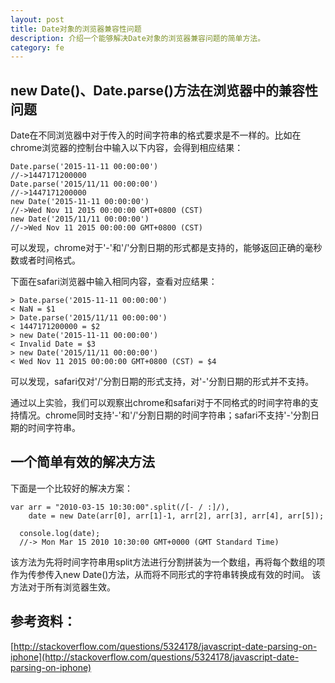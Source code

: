 ```yaml
---
layout: post
title: Date对象的浏览器兼容性问题
description: 介绍一个能够解决Date对象的浏览器兼容问题的简单方法。
category: fe
---
```


## new Date()、Date.parse()方法在浏览器中的兼容性问题
    
   Date在不同浏览器中对于传入的时间字符串的格式要求是不一样的。比如在chrome浏览器的控制台中输入以下内容，会得到相应结果：
   
    Date.parse('2015-11-11 00:00:00')
    //->1447171200000
    Date.parse('2015/11/11 00:00:00')
    //->1447171200000
    new Date('2015-11-11 00:00:00')
    //->Wed Nov 11 2015 00:00:00 GMT+0800 (CST)
    new Date('2015/11/11 00:00:00')
    //->Wed Nov 11 2015 00:00:00 GMT+0800 (CST)
    
  可以发现，chrome对于'-'和'/'分割日期的形式都是支持的，能够返回正确的毫秒数或者时间格式。
  
  下面在safari浏览器中输入相同内容，查看对应结果：
    
    > Date.parse('2015-11-11 00:00:00')
    < NaN = $1
    > Date.parse('2015/11/11 00:00:00')
    < 1447171200000 = $2
    > new Date('2015-11-11 00:00:00')
    < Invalid Date = $3
    > new Date('2015/11/11 00:00:00')
    < Wed Nov 11 2015 00:00:00 GMT+0800 (CST) = $4
    
   可以发现，safari仅对'/'分割日期的形式支持，对'-'分割日期的形式并不支持。
    
  通过以上实验，我们可以观察出chrome和safari对于不同格式的时间字符串的支持情况。chrome同时支持'-'和'/'分割日期的时间字符串；safari不支持'-'分割日期的时间字符串。
 
 ## 一个简单有效的解决方法
    
  下面是一个比较好的解决方案：
  
    var arr = "2010-03-15 10:30:00".split(/[- / :]/),
        date = new Date(arr[0], arr[1]-1, arr[2], arr[3], arr[4], arr[5]);
      
      console.log(date);
      //-> Mon Mar 15 2010 10:30:00 GMT+0000 (GMT Standard Time)
  
   该方法为先将时间字符串用split方法进行分割拼装为一个数组，再将每个数组的项作为传参传入new Date()方法，从而将不同形式的字符串转换成有效的时间。
   该方法对于所有浏览器生效。



## 参考资料：

[http://stackoverflow.com/questions/5324178/javascript-date-parsing-on-iphone](http://stackoverflow.com/questions/5324178/javascript-date-parsing-on-iphone)

[Joebon]:    http://joebon.tk  "Joebon"


    